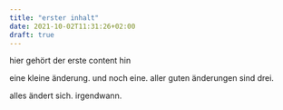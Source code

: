 ```yaml
---
title: "erster inhalt"
date: 2021-10-02T11:31:26+02:00
draft: true
---
```


hier gehört der erste content hin

eine kleine änderung. und noch eine. aller guten änderungen sind drei.

alles ändert sich. irgendwann.
